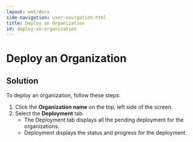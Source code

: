 ```yaml
---
layout: wmt/docs
side-navigation: user-navigation.html
title: Deploy an Organization
id: deploy-an-organization
---
```


# Deploy an Organization

## Solution

To deploy an organization, follow these steps:


1. Click the **Organization name** on the top, left side of the screen.
2. Select the **Deployment** tab.
    * The Deployment tab displays all the pending deployment for the organizations.
    * Deployment displays the status and progress for the deployment.
